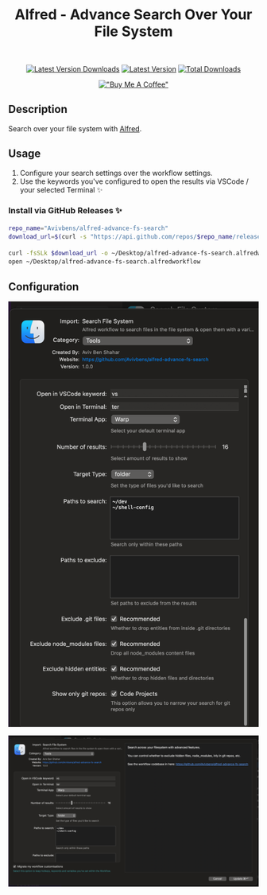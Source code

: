 <div align="center">

# Alfred - Advance Search Over Your File System

<br>

[![Latest Version Downloads](https://img.shields.io/github/downloads/avivbens/alfred-advance-fs-search/latest/total?label=Latest%20Version%20Downloads&color=green)](https://github.com/avivbens/alfred-advance-fs-search/releases/latest)
[![Latest Version](https://img.shields.io/github/v/release/avivbens/alfred-advance-fs-search?label=Latest%20Version&color=green)](https://github.com/avivbens/alfred-advance-fs-search/releases/latest)
[![Total Downloads](https://img.shields.io/github/downloads/avivbens/alfred-advance-fs-search/total?label=Total%20Downloads&color=blue)](https://github.com/avivbens/alfred-advance-fs-search/releases)

[!["Buy Me A Coffee"](https://www.buymeacoffee.com/assets/img/custom_images/orange_img.png)](https://www.buymeacoffee.com/kcao7snkgx)

</div>

## Description

Search over your file system with [Alfred](https://www.alfredapp.com/).

## Usage

1. Configure your search settings over the workflow settings.
1. Use the keywords you've configured to open the results via VSCode / your selected Terminal ✨

### Install via GitHub Releases :sparkles:

```bash
repo_name="Avivbens/alfred-advance-fs-search"
download_url=$(curl -s "https://api.github.com/repos/$repo_name/releases/latest" | grep "browser_download_url.*alfredworkflow" | cut -d '"' -f 4)

curl -fsSLk $download_url -o ~/Desktop/alfred-advance-fs-search.alfredworkflow
open ~/Desktop/alfred-advance-fs-search.alfredworkflow
```

## Configuration

![Configuration](https://raw.githubusercontent.com/avivbens/alfred-advance-fs-search/HEAD/demo/settings.png)

![Workflow](https://raw.githubusercontent.com/avivbens/alfred-advance-fs-search/HEAD/demo/workflow.png)
